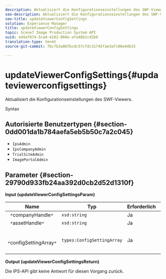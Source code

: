 ```yaml
---
description: Aktualisiert die Konfigurationseinstellungen des SWF-Viewers.
seo-description: Aktualisiert die Konfigurationseinstellungen des SWF-Viewers.
seo-title: updateViewerConfigSettings
solution: Experience Manager
title: updateViewerConfigSettings
topic: Scene7 Image Production System API
uuid: ad4af874-5ca4-4182-868e-afa48b1cd2b6
translation-type: tm+mt
source-git-commit: 7bc7b3a86fbcdc57cfdc31745fae3afc06e44b15

---
```



# updateViewerConfigSettings{#updateviewerconfigsettings}

Aktualisiert die Konfigurationseinstellungen des SWF-Viewers.

Syntax

## Autorisierte Benutzertypen {#section-0dd001da1b784aefa5eb5b50c7a2c045}

* `IpsAdmin`
* `IpsCompanyAdmin`
* `TrialSiteAdmin`
* `ImagePortalAdmin`

## Parameter {#section-29790d933fb24aa392d0cb2d52d1310f}

**Input (updateViewerConfigSettingsParam)**

| Name | Typ | Erforderlich | Beschreibung |
|---|---|---|---|
| ` *`companyHandle`*` | `xsd:string` | Ja | Benutzen Sie die Firma. |
| ` *`assetHandle`*` | `xsd:string` | Ja | Asset-Handle. |
| ` *`configSettingArray`*` | `types:ConfigSettingArray` | Ja | Array von Konfigurationseinstellungen, die Sie auf den Viewer anwenden möchten. |

**Output (updateViewerConfigSettingsReturn)**

Die IPS-API gibt keine Antwort für diesen Vorgang zurück.
